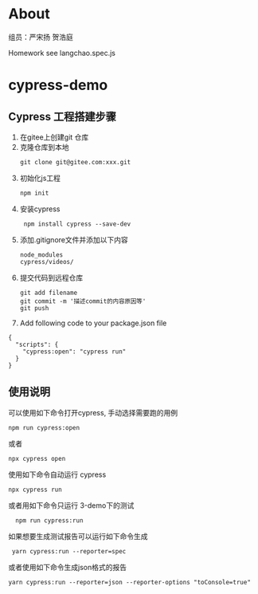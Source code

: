 # About

组员：严宋扬 贺浩庭

Homework see langchao.spec.js

# cypress-demo

## Cypress 工程搭建步骤

1. 在gitee上创建git 仓库
2. 克隆仓库到本地
   ```
   git clone git@gitee.com:xxx.git
   ```
3. 初始化js工程  
    ``` 
    npm init
    ```
4. 安装cypress 
   ```
    npm install cypress --save-dev
    ```
5. 添加.gitignore文件并添加以下内容
   ```
   node_modules
   cypress/videos/
   ```
6. 提交代码到远程仓库
    ```
    git add filename   
    git commit -m '描述commit的内容原因等'
    git push
    ```
7. Add following code to your package.json file
```
{
  "scripts": {
    "cypress:open": "cypress run"
  }
}
```

## 使用说明

可以使用如下命令打开cypress, 手动选择需要跑的用例
  ```
  npm run cypress:open
  ```
或者
  ```
  npx cypress open
  ```

使用如下命令自动运行 cypress
  ```
  npx cypress run
  ```
或者用如下命令只运行 3-demo下的测试
```
  npm run cypress:run
```

如果想要生成测试报告可以运行如下命令生成
```
 yarn cypress:run --reporter=spec
```
或者使用如下命令生成json格式的报告
```
yarn cypress:run --reporter=json --reporter-options "toConsole=true"
```
